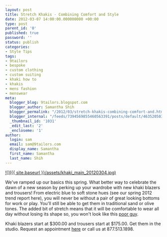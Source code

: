 ```yaml
---
layout: post
title: Stretch Khakis - Combining Comfort and Style
date: 2012-03-07 14:00:00.000000000 +00:00
type: post
parent_id: '0'
published: true
password: ''
status: publish
categories:
- Style Tips
tags:
- 9tailors
- bespoke
- custom clothing
- custom suiting
- khaki how to
- khakis
- mens fashion
- menswear
meta:
  blogger_blog: 9tailors.blogspot.com
  blogger_author: Samantha Shih
  blogger_permalink: "/2012/03/stretch-khakis-combining-comfort-and.html"
  blogger_internal: "/feeds/7394569855460563391/posts/default/4635205035458193382"
  _thumbnail_id: '1031'
  _edit_last: '2'
  _encloseme: '1'
author:
  login: sam
  email: sam@9tailors.com
  display_name: Samantha
  first_name: Samantha
  last_name: Shih
---
```

[![]({{ site.baseurl }}/assets/khaki_main_20120304.jpg)](http://3.bp.blogspot.com/-Rt_VHrzYB78/T1ZB9eIETvI/AAAAAAAAKrA/1TGmj-ONQNk/s1600/khaki_main_20120304.jpg)

We've ramped up our basics this spring. What better way to celebrate the dawn of a new season by perking up your wardrobe with new khaki blazers and trousers! From electric blue to soft stone hues (see our spring 2012 trend report here), you will never be without a pair of great looking bottoms for work or play. You'll still be able to get them in traditional sand or olive tones. The added bit of stretch means that it will be comfortable to wear all day without losing its shape so, you won't look like this [poor guy](http://www.thosefunnypictures.com/resize.php?file=pictures/7986/animal-funny-pic-Wrinkled-Dog.jpg).

Khaki blazers start at $300.00 and trousers start at $175.00. Get them in the studio. Request an appointment [here](mailto:customerservice@9tailors.com) or call us at 877.513.1898.